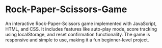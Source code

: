 # Rock-Paper-Scissors-Game
An interactive Rock-Paper-Scissors game implemented with JavaScript, HTML, and CSS. It includes features like auto-play mode, score tracking using localStorage, and reset confirmation functionality. The game is responsive and simple to use, making it a fun beginner-level project.
